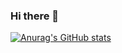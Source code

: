 ### Hi there 👋
[![Anurag's GitHub stats](https://github-readme-stats.vercel.app/api?username=ShreyanshAgrawal&show_icons=true&theme=radical)](https://github.com/anuraghazra/github-readme-stats)

